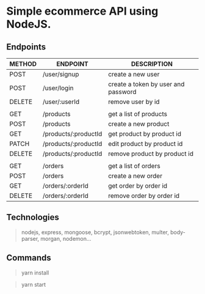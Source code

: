 # Simple ecommerce API using NodeJS.

## Endpoints
|METHOD |ENDPOINT                |DESCRIPTION                         
|-------|------------------------|-----------------------------
|POST   |/user/signup            |create a new user            
|POST   |/user/login             |create a token by user and password            
|DELETE |/user/:userId           |remove user by id
|||
|GET    |/products               |get a list of products
|POST   |/products               |create a new product
|GET    |/products/:productId    |get product by product id
|PATCH  |/products/:productId    |edit product by product id
|DELETE |/products/:productId    |remove product by product id
|||
|GET    |/orders                 |get a list of orders
|POST   |/orders                 |create a new order
|GET    |/orders/:orderId        |get order by order id
|DELETE |/orders/:orderId        |remove order by order id

## Technologies
> nodejs, express, mongoose, bcrypt, jsonwebtoken, multer, body-parser, morgan, nodemon...

## Commands
> yarn install

> yarn start
